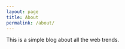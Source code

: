 ```yaml
---
layout: page
title: About
permalink: /about/
---
```


This is a simple blog about all the web trends. 
